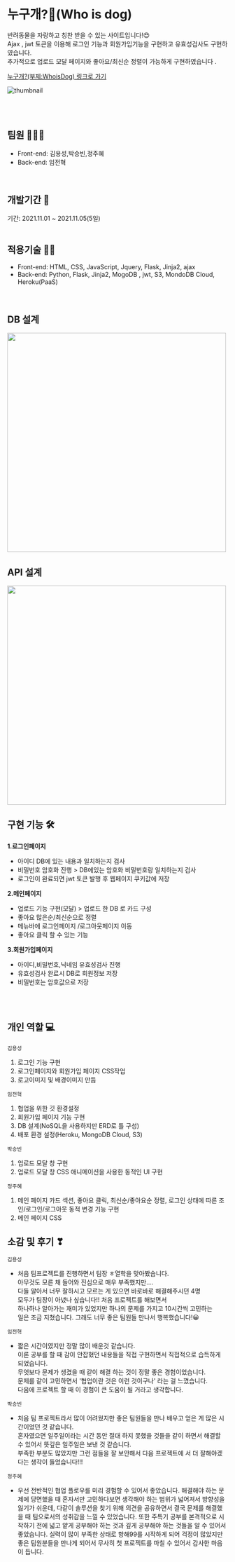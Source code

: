 # 누구개?🐾(Who is dog)
반려동물을 자랑하고 칭찬 받을 수 있는 사이트입니다!😍 <br/>
Ajax , jwt 토큰을 이용해 로그인 기능과 회원가입기능을 구현하고 유효성검사도 구현하였습니다. <br/>
추가적으로 업로드 모달 페이지와 좋아요/최신순 정렬이 가능하게 구현하였습니다 .


<a href="https://whoisdog.herokuapp.com/">누구개?(부제:WhoisDog) 링크로 가기</a> <br/>

![thumbnail](https://user-images.githubusercontent.com/92071754/140544501-74fbc3ac-0217-4e2c-a9b8-cb394adb4101.png)


<br/>
<br/>


## 팀원 🧑‍🤝‍🧑

- Front-end: 김용성,박승빈,정주혜
- Back-end: 임전혁

<br/>

## 개발기간 📅
기간: 2021.11.01 ~ 2021.11.05(5일)  
<br/>

## 적용기술 👩‍💻
  
- Front-end: HTML, CSS, JavaScript, Jquery, Flask, Jinja2, ajax
- Back-end: Python, Flask, Jinja2, MogoDB , jwt, S3, MondoDB Cloud, Heroku(PaaS)

<br/>


## DB 설계

<img src="https://user-images.githubusercontent.com/70641418/140592016-52c12be5-aead-4f29-81dd-6061a7388ab8.JPG" style="width: 500px;">

<br/>


## API 설계

<img src="https://user-images.githubusercontent.com/70641418/140592117-db48abe5-3f7d-45f0-bf66-f1583b678f46.png" style="width: 500px;">

<br/>

## 구현 기능 🛠
**1.로그인페이지**

- 아이디  DB에 있는 내용과 일치하는지 검사
- 비밀번호 암호화 진행 > DB에있는 암호화 비밀번호랑 일치하는지 검사
- 로그인이 완료되면 jwt 토큰 발행 후 웹페이지 쿠키값에 저장

**2.메인페이지** 

- 업로드 기능 구현(모달) > 업로드 한 DB 로 카드 구성
- 좋아요 많은순/최신순으로 정렬
- 메뉴바에 로그인페이지 /로그아웃페이지 이동
- 좋아요 클릭 할 수 있는 기능

**3.회원가입페이지**

- 아이디,비밀번호,닉네임 유효성검사 진행
- 유효성검사 완료시 DB로 회원정보 저장
- 비밀번호는 암호값으로 저장


<br/>
<br/>

## 개인 역할 💻

<code>김용성</code>
1. 로그인 기능 구현
2. 로그인페이지와 회원가입 페이지 CSS작업
3. 로고이미지 및 배경이미지 만듬

<code>임전혁</code>
1. 협업을 위한 깃 환경설정
2. 회원가입 페이지 기능 구현
3. DB 설계(NoSQL을 사용하지만 ERD로 틀 구성)
4. 배포 환경 설정(Heroku, MongoDB Cloud, S3)


<code>박승빈</code>
1. 업로드 모달 창 구현
2. 업로드 모달 창 CSS 애니메이션을 사용한 동적인 UI 구현 

<code>정주혜</code>
1. 메인 페이지 카드 섹션, 좋아요 클릭, 최신순/좋아요순 정렬, 로그인 상태에 따른 조인/로그인/로그아웃 동적 변경 기능 구현  
2. 메인 페이지 CSS


## 소감 및 후기 ❣

<code>김용성</code>
- 처음 팀프로젝트를 진행하면서 팀장 ㅎ열학을 맞아봤습니다.     
아무것도 모른 채 들어와 진심으로 매우 부족했지만….   
다들 알아서 너무 잘하시고 모르는 게 있으면 바로바로 해결해주시던 4명  
모두가 팀장이 아녔나 싶습니다!! 처음 프로젝트를 해보면서   
하나하나 알아가는 재미가 있었지만 하나의 문제를 가지고 10시간씩 고민하는  
일은 조금 지쳤습니다. 그래도 너무 좋은 팀원들 만나서 행복했습니다!😀  

<code>임전혁</code>
- 짧은 시간이였지만 정말 많이 배운것 같습니다.  
이론 공부를 할 때 감이 안잡혔던 내용들을 직접 구현하면서 직접적으로 습득하게 되었습니다.    
무엇보다 문제가 생겼을 때 같이 해결 하는 것이 정말 좋은 경험이었습니다.    
문제를 같이 고민하면서 '협업이란 것은 이런 것이구나' 라는 걸 느꼈습니다.   
다음에 프로젝트 할 때 이 경험이 큰 도움이 될 거라고 생각합니다.

<code>박승빈</code>
- 처음 팀 프로젝트라서 많이 어려웠지만 좋은 팀원들을 만나 배우고 얻은 게 많은 시간이었던 것 같습니다.   
혼자였으면 일주일이라는 시간 동안 절대 하지 못했을 것들을 같이 하면서 해결할 수 있어서 뜻깊은 일주일은 보낸 것 같습니다.  
부족한 부분도 많았지만 그런 점들을 잘 보안해서 다음 프로젝트에 서 더 잘해야겠다는 생각이 들었습니다!!!


<code>정주혜</code>
- 우선 전반적인 협업 플로우를 미리 경험할 수 있어서 좋았습니다.
해결해야 하는 문제에 당면했을 때 혼자서만 고민하다보면 생각해야 하는 범위가 넓어져서 방향성을 잃기가 쉬운데,
다같이 솔루션을 찾기 위해 의견을 공유하면서 결국 문제를 해결했을 때 팀으로서의 성취감을 느낄 수 있었습니다.
또한 주특기 공부를 본격적으로 시작하기 전에 넓고 얕게 공부해야 하는 것과 깊게 공부해야 하는 것들을 알 수 있어서 좋았습니다.
실력이 많이 부족한 상태로 항해99를 시작하게 되어 걱정이 많았지만
좋은 팀원분들을 만나게 되어서 무사히 첫 프로젝트를 마칠 수 있어서 감사한 마음이 듭니다.

